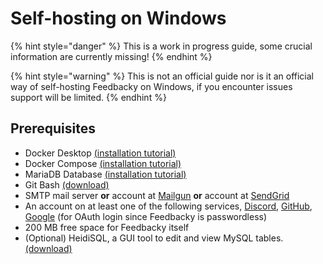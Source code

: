 # Self-hosting on Windows

{% hint style="danger" %}
This is a work in progress guide, some crucial information are currently missing!
{% endhint %}

{% hint style="warning" %}
This is not an official guide nor is it an official way of self-hosting Feedbacky on Windows, if you encounter issues support will be limited.
{% endhint %}

## Prerequisites

* Docker Desktop [(installation tutorial)](https://docs.docker.com/desktop/windows/install/)
* Docker Compose [(installation tutorial)](https://docs.docker.com/compose/install/)
* MariaDB Database [(installation tutorial)](https://mariadb.com/kb/en/installing-mariadb-msi-packages-on-windows/)
* Git Bash [(download)](https://git-scm.com/downloads)
* SMTP mail server **or** account at [Mailgun](../self-hosting/mailgun.com) **or** account at [SendGrid](../self-hosting/sendgrid.com)
* An account on at least one of the following services, [Discord](https://discord.com), [GitHub](https://github.com), [Google](https://www.google.com) (for OAuth login since Feedbacky is passwordless)
* 200 MB free space for Feedbacky itself
* (Optional) HeidiSQL, a GUI tool to edit and view MySQL tables. [(download)](https://www.heidisql.com)
